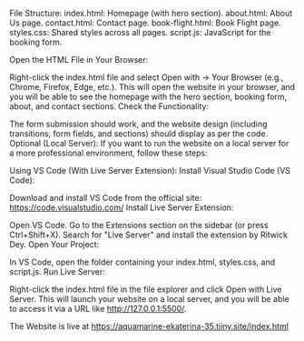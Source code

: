 File Structure:
     index.html: Homepage (with hero section).
     about.html: About Us page.
     contact.html: Contact page.
     book-flight.html: Book Flight page.
     styles.css: Shared styles across all pages.
     script.js: JavaScript for the booking form.

Open the HTML File in Your Browser:

Right-click the index.html file and select Open with → Your Browser (e.g., Chrome, Firefox, Edge, etc.).
This will open the website in your browser, and you will be able to see the homepage with the hero section, booking form, about, and contact sections.
Check the Functionality:

The form submission should work, and the website design (including transitions, form fields, and sections) should display as per the code.
Optional (Local Server):
If you want to run the website on a local server for a more professional environment, follow these steps:

Using VS Code (With Live Server Extension):
Install Visual Studio Code (VS Code):

Download and install VS Code from the official site: https://code.visualstudio.com/
Install Live Server Extension:

Open VS Code.
Go to the Extensions section on the sidebar (or press Ctrl+Shift+X).
Search for "Live Server" and install the extension by Ritwick Dey.
Open Your Project:

In VS Code, open the folder containing your index.html, styles.css, and script.js.
Run Live Server:

Right-click the index.html file in the file explorer and click Open with Live Server.
This will launch your website on a local server, and you will be able to access it via a URL like http://127.0.0.1:5500/.


The Website is live at https://aquamarine-ekaterina-35.tiiny.site/index.html
